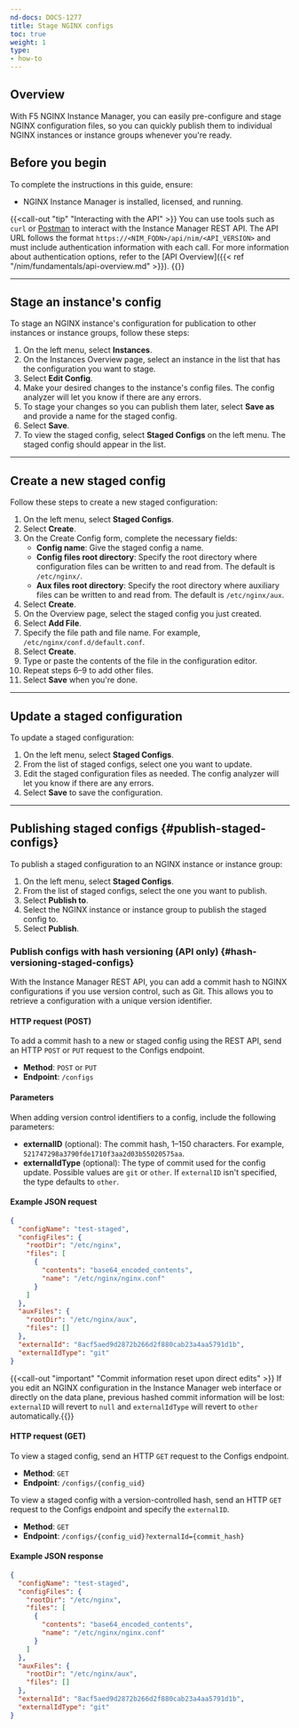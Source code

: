 ```yaml
---
nd-docs: DOCS-1277
title: Stage NGINX configs
toc: true
weight: 1
type:
- how-to
---
```


## Overview

With F5 NGINX Instance Manager, you can easily pre-configure and stage NGINX configuration files, so you can quickly publish them to individual NGINX instances or instance groups whenever you're ready.

## Before you begin

To complete the instructions in this guide, ensure:

- NGINX Instance Manager is installed, licensed, and running.

{{<call-out "tip" "Interacting with the API" >}} You can use tools such as `curl` or [Postman](https://www.postman.com) to interact with the Instance Manager REST API. The API URL follows the format `https://<NIM_FQDN>/api/nim/<API_VERSION>` and must include authentication information with each call. For more information about authentication options, refer to the [API Overview]({{< ref "/nim/fundamentals/api-overview.md" >}}). {{</call-out>}}

---

## Stage an instance's config

To stage an NGINX instance's configuration for publication to other instances or instance groups, follow these steps:

1. On the left menu, select **Instances**.
2. On the Instances Overview page, select an instance in the list that has the configuration you want to stage.
3. Select **Edit Config**.
4. Make your desired changes to the instance's config files. The config analyzer will let you know if there are any errors.
5. To stage your changes so you can publish them later, select **Save as** and provide a name for the staged config.
6. Select **Save**.
7. To view the staged config, select **Staged Configs** on the left menu. The staged config should appear in the list.

---

## Create a new staged config

Follow these steps to create a new staged configuration:

1. On the left menu, select **Staged Configs**.
2. Select **Create**.
3. On the Create Config form, complete the necessary fields:
   - **Config name**: Give the staged config a name.
   - **Config files root directory**: Specify the root directory where configuration files can be written to and read from. The default is `/etc/nginx/`.
   - **Aux files root directory**: Specify the root directory where auxiliary files can be written to and read from. The default is `/etc/nginx/aux`.
4. Select **Create**.
5. On the Overview page, select the staged config you just created.
6. Select **Add File**.
7. Specify the file path and file name. For example, `/etc/nginx/conf.d/default.conf`.
8. Select **Create**.
9. Type or paste the contents of the file in the configuration editor.
10. Repeat steps 6–9 to add other files.
11. Select **Save** when you're done.

---

## Update a staged configuration

To update a staged configuration:

1. On the left menu, select **Staged Configs**.
2. From the list of staged configs, select one you want to update.
3. Edit the staged configuration files as needed. The config analyzer will let you know if there are any errors.
4. Select **Save** to save the configuration.

---

## Publishing staged configs {#publish-staged-configs}

To publish a staged configuration to an NGINX instance or instance group:

1. On the left menu, select **Staged Configs**.
2. From the list of staged configs, select the one you want to publish.
3. Select **Publish to**.
4. Select the NGINX instance or instance group to publish the staged config to.
5. Select **Publish**.

### Publish configs with hash versioning (API only) {#hash-versioning-staged-configs}

With the Instance Manager REST API, you can add a commit hash to NGINX configurations if you use version control, such as Git. This allows you to retrieve a configuration with a unique version identifier.

#### HTTP request (POST)

To add a commit hash to a new or staged config using the REST API, send an HTTP `POST` or `PUT` request to the Configs endpoint.

- **Method**: `POST` or `PUT`
- **Endpoint**: `/configs`

#### Parameters

When adding version control identifiers to a config, include the following parameters:

- **externalID** (optional): The commit hash, 1–150 characters. For example, `521747298a3790fde1710f3aa2d03b55020575aa`.
- **externalIdType** (optional): The type of commit used for the config update. Possible values are `git` or `other`. If `externalID` isn't specified, the type defaults to `other`.

#### Example JSON request

```json
{
  "configName": "test-staged",
  "configFiles": {
    "rootDir": "/etc/nginx",
    "files": [
      {
        "contents": "base64_encoded_contents",
        "name": "/etc/nginx/nginx.conf"
      }
    ]
  },
  "auxFiles": {
    "rootDir": "/etc/nginx/aux",
    "files": []
  },
  "externalId": "8acf5aed9d2872b266d2f880cab23a4aa5791d1b",
  "externalIdType": "git"
}
```

{{<call-out "important" "Commit information reset upon direct edits" >}} If you edit an NGINX configuration in the Instance Manager web interface or directly on the data plane, previous hashed commit information will be lost: `externalID` will revert to `null` and `externalIdType` will revert to `other` automatically.{{</call-out>}}

#### HTTP request (GET)

To view a staged config, send an HTTP `GET` request to the Configs endpoint.

- **Method**: `GET`
- **Endpoint**: `/configs/{config_uid}`

To view a staged config with a version-controlled hash, send an HTTP `GET` request to the Configs endpoint and specify the `externalID`.

- **Method**: `GET`
- **Endpoint**: `/configs/{config_uid}?externalId={commit_hash}`

#### Example JSON response

```json
{
  "configName": "test-staged",
  "configFiles": {
    "rootDir": "/etc/nginx",
    "files": [
      {
        "contents": "base64_encoded_contents",
        "name": "/etc/nginx/nginx.conf"
      }
    ]
  },
  "auxFiles": {
    "rootDir": "/etc/nginx/aux",
    "files": []
  },
  "externalId": "8acf5aed9d2872b266d2f880cab23a4aa5791d1b",
  "externalIdType": "git"
}
```
